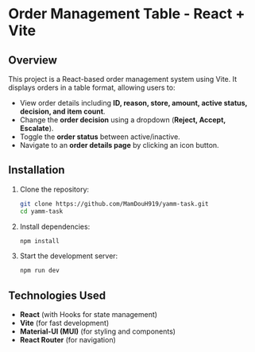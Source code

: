 # Order Management Table - React + Vite

## Overview
This project is a React-based order management system using Vite. It displays orders in a table format, allowing users to:

- View order details including **ID, reason, store, amount, active status, decision, and item count**.
- Change the **order decision** using a dropdown (**Reject, Accept, Escalate**).
- Toggle the **order status** between active/inactive.
- Navigate to an **order details page** by clicking an icon button.

## Installation
1. Clone the repository:
   ```sh
   git clone https://github.com/MamDouH919/yamm-task.git
   cd yamm-task
   ```

2. Install dependencies:
   ```sh
   npm install
   ```

3. Start the development server:
   ```sh
   npm run dev
   ```

## Technologies Used
- **React** (with Hooks for state management)
- **Vite** (for fast development)
- **Material-UI (MUI)** (for styling and components)
- **React Router** (for navigation)

